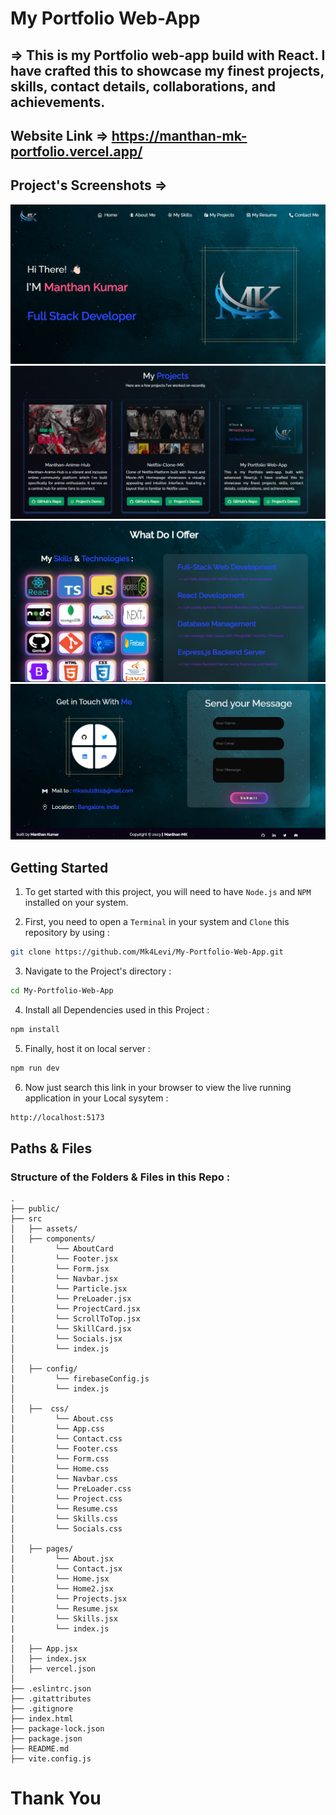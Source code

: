 # My Portfolio Web-App

## => This is my Portfolio web-app build with React. I have crafted this to showcase my finest projects, skills, contact details, collaborations, and achievements.

## Website Link => https://manthan-mk-portfolio.vercel.app/

## Project's Screenshots =>

![image](./src/assets/bg/ss1.png)
![image](./src/assets/bg/ss2.png)
![image](./src/assets/bg/ss3.png)
![image](./src/assets/bg/ss4.png)

<h2>Getting Started</h2>

1. To get started with this project, you will need to have `Node.js` and `NPM` installed on your system.

2. First, you need to open a `Terminal` in your system and `Clone` this repository by using :

```bash
git clone https://github.com/Mk4Levi/My-Portfolio-Web-App.git
```

3. Navigate to the Project's directory :

```bash
cd My-Portfolio-Web-App
```

4. Install all Dependencies used in this Project :

```bash
npm install
```

5. Finally, host it on local server :

```bash
npm run dev
```

6. Now just search this link in your browser to view the live running application in your Local sysytem :

```bash
http://localhost:5173
```

<h2>Paths & Files</h2>

### Structure of the Folders & Files in this Repo :

```text
.
├── public/
├── src
│   ├── assets/
│   ├── components/
|         └── AboutCard
│         └── Footer.jsx
|         └── Form.jsx
│         └── Navbar.jsx
|         └── Particle.jsx
│         └── PreLoader.jsx
|         └── ProjectCard.jsx
│         └── ScrollToTop.jsx
|         └── SkillCard.jsx
│         └── Socials.jsx
│         └── index.js
│
│   ├── config/
|         └── firebaseConfig.js
│         └── index.js
│
│   ├──  css/
|         └── About.css
│         └── App.css
|         └── Contact.css
│         └── Footer.css
|         └── Form.css
│         └── Home.css
|         └── Navbar.css
│         └── PreLoader.css
|         └── Project.css
│         └── Resume.css
|         └── Skills.css
│         └── Socials.css
│
│   ├── pages/
|         └── About.jsx
│         └── Contact.jsx
|         └── Home.jsx
|         └── Home2.jsx
│         └── Projects.jsx
|         └── Resume.jsx
|         └── Skills.jsx
|         └── index.js
|
│   ├── App.jsx
│   ├── index.jsx
│   ├── vercel.json
│
├── .eslintrc.json
├── .gitattributes
├── .gitignore
├── index.html
├── package-lock.json
├── package.json
├── README.md
├── vite.config.js

```

# Thank You
